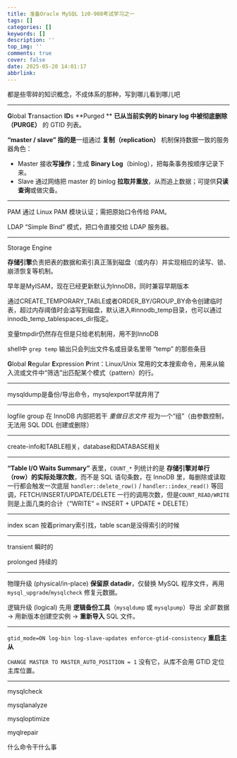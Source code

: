 ```yaml
---
title: 准备Oracle MySQL 1z0-908考试学习之一
tags: []
categories: []
keywords: []
description: ''
top_img: ''
comments: true
cover: false
date: 2025-05-20 14:01:17
abbrlink:
---
```


都是些零碎的知识概念，不成体系的那种，写到哪儿看到哪儿吧

----

**G**lobal **T**ransaction **ID**s **Purged ** **已从当前实例的 binary log 中被彻底删除（PURGE）** 的 GTID 列表。

**“master / slave” 指的是**一组通过 **复制（replication）** 机制保持数据一致的服务器角色：

- Master 接收**写操作**；生成 **Binary Log**（binlog），把每条事务按顺序记录下来。
- Slave 通过网络把 master 的 binlog **拉取并重放**，从而追上数据；可提供**只读查询**或做灾备。

-----

PAM 通过 Linux PAM 模块认证；需把原始口令传给 PAM。

LDAP “Simple Bind” 模式，把口令直接交给 LDAP 服务器。

----

Storage Engine

**存储引擎**负责把表的数据和索引真正落到磁盘（或内存）并实现相应的读写、锁、崩溃恢复等机制。

早年是MyISAM，现在已经更新默认为InnoDB，同时兼容早期版本

通过CREATE_TEMPORARY_TABLE或者ORDER_BY/GROUP_BY命令创建临时表，超过内存阈值时会溢写到磁盘，默认进入#innodb_temp目录，也可以通过innodb_temp_tablespaces_dir指定。

变量tmpdir仍然存在但是只给老机制用，用不到InnoDB



shell中 `grep temp` 输出只会列出文件名或目录名里带 “temp” 的那些条目

**G**lobal **R**egular **E**xpression **P**rint：Linux/Unix 常用的文本搜索命令，用来从输入流或文件中“筛选”出匹配某个模式（pattern）的行。

---

mysqldump是备份/导出命令，mysqlexport早就弃用了

---

logfile group 在 InnoDB 内部把若干 *重做日志文件* 视为一个“组”（由参数控制，无法用 SQL DDL 创建或删除）

---

create-info和TABLE相关，database和DATABASE相关

---

 **“Table I/O Waits Summary”** 表里，`COUNT_*` 列统计的是 **存储引擎对单行（row）的实际处理次数**，而不是 SQL 语句条数，在 InnoDB 里，每删除或读取一行都会触发一次底层 `handler::delete_row()` / `handler::index_read()` 等回调，FETCH/INSERT/UPDATE/DELETE 一行的调用次数，但是`COUNT_READ/WRITE` 则是上面几类的合计（“WRITE” = INSERT + UPDATE + DELETE）

---

index scan 按着primary索引找，table scan是没得索引的时候

---

transient 瞬时的

prolonged 持续的

---

物理升级 (physical/in-place) **保留原 datadir**，仅替换 MySQL 程序文件，再用 `mysql_upgrade`/`mysqlcheck` 修复元数据。

逻辑升级 (logical) 先用 **逻辑备份工具**（`mysqldump` 或 `mysqlpump`）导出 *全部* 数据 → 用新版本创建空实例 → **重新导入** SQL 文件。

---

`gtid_mode=ON log-bin log-slave-updates enforce-gtid-consistency` **重启主从**

 `CHANGE MASTER TO MASTER_AUTO_POSITION = 1` 没有它，从库不会用 GTID 定位主库位置。

---

mysqlcheck

mysqlanalyze

mysqloptimize

myqlrepair

什么命令干什么事

